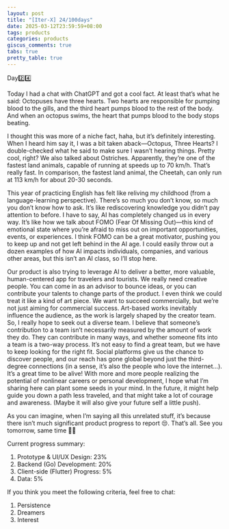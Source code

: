 ```yaml
---
layout: post
title: "[Iter-X] 24/100days"
date: 2025-03-12T23:59:59+08:00
tags: products
categories: products
giscus_comments: true
tabs: true
pretty_table: true
---
```


Day2️⃣4️⃣

Today I had a chat with ChatGPT and got a cool fact. At least that’s what he said: Octopuses have three hearts. Two hearts are responsible for pumping blood to the gills, and the third heart pumps blood to the rest of the body. And when an octopus swims, the heart that pumps blood to the body stops beating.

I thought this was more of a niche fact, haha, but it’s definitely interesting. When I heard him say it, I was a bit taken aback—Octopus, Three Hearts? I double-checked what he said to make sure I wasn’t hearing things. Pretty cool, right? We also talked about Ostriches. Apparently, they’re one of the fastest land animals, capable of running at speeds up to 70 km/h. That’s really fast. In comparison, the fastest land animal, the Cheetah, can only run at 113 km/h for about 20-30 seconds.

This year of practicing English has felt like reliving my childhood (from a language-learning perspective). There’s so much you don’t know, so much you don’t know how to ask. It’s like rediscovering knowledge you didn’t pay attention to before. I have to say, AI has completely changed us in every way. It’s like how we talk about FOMO (Fear Of Missing Out)—this kind of emotional state where you’re afraid to miss out on important opportunities, events, or experiences. I think FOMO can be a great motivator, pushing you to keep up and not get left behind in the AI age. I could easily throw out a dozen examples of how AI impacts individuals, companies, and various other areas, but this isn’t an AI class, so I’ll stop here.

Our product is also trying to leverage AI to deliver a better, more valuable, human-centered app for travelers and tourists. We really need creative people. You can come in as an advisor to bounce ideas, or you can contribute your talents to change parts of the product. I even think we could treat it like a kind of art piece. We want to succeed commercially, but we’re not just aiming for commercial success. Art-based works inevitably influence the audience, as the work is largely shaped by the creator team. So, I really hope to seek out a diverse team. I believe that someone’s contribution to a team isn’t necessarily measured by the amount of work they do. They can contribute in many ways, and whether someone fits into a team is a two-way process. It’s not easy to find a great team, but we have to keep looking for the right fit. Social platforms give us the chance to discover people, and our reach has gone global beyond just the third-degree connections (in a sense, it’s also the people who love the internet…). It’s a great time to be alive! With more and more people realizing the potential of nonlinear careers or personal development, I hope what I’m sharing here can plant some seeds in your mind. In the future, it might help guide you down a path less traveled, and that might take a lot of courage and awareness. (Maybe it will also give your future self a little push).

As you can imagine, when I’m saying all this unrelated stuff, it’s because there isn’t much significant product progress to report 😒. That’s all. See you tomorrow, same time 👋🏼

Current progress summary:
1. Prototype & UI/UX Design: 23%
2. Backend (Go) Development: 20%
3. Client-side (Flutter) Progress: 5%
4. Data: 5%

If you think you meet the following criteria, feel free to chat:
1. Persistence
2. Dreamers
3. Interest
